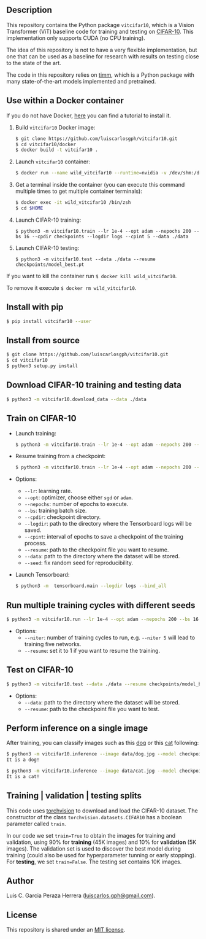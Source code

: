 Description
-----------

This repository contains the Python package `vitcifar10`, which is a Vision Transformer (ViT) baseline code for training and testing on [CIFAR-10](https://www.cs.toronto.edu/~kriz/cifar.html). This implementation only supports CUDA (no CPU training). 

The idea of this repository is not to have a very flexible implementation, but one that can be used as a baseline for research with results on testing close to the state of the art.

The code in this repository relies on [timm](https://github.com/rwightman/pytorch-image-models), which is a Python package with many state-of-the-art models implemented and pretrained.


Use within a Docker container
---------------------------

If you do not have Docker, [here](https://github.com/luiscarlosgph/how-to/tree/main/docker) you can find a tutorial to install it.

1. Build `vitcifar10` Docker image:
   ```bash
   $ git clone https://github.com/luiscarlosgph/vitcifar10.git
   $ cd vitcifar10/docker
   $ docker build -t vitcifar10 .
   ```

2. Launch `vitcifar10` container:
   ```bash
   $ docker run --name wild_vitcifar10 --runtime=nvidia -v /dev/shm:/dev/shm vitcifar10:latest &
   ```
   
3. Get a terminal inside the container (you can execute this command multiple times to get multiple container terminals):
   ```bash
   $ docker exec -it wild_vitcifar10 /bin/zsh
   $ cd $HOME
   ```
   
4. Launch CIFAR-10 training:
   ```
   $ python3 -m vitcifar10.train --lr 1e-4 --opt adam --nepochs 200 --bs 16 --cpdir checkpoints --logdir logs --cpint 5 --data ./data
   ```
   
5. Launch CIFAR-10 testing:
   ```
   $ python3 -m vitcifar10.test --data ./data --resume checkpoints/model_best.pt
   ```

If you want to kill the container run `$ docker kill wild_vitcifar10`. 

To remove it execute `$ docker rm wild_vitcifar10`.


Install with pip
----------------

```bash
$ pip install vitcifar10 --user
```


Install from source
-------------------

```bash
$ git clone https://github.com/luiscarlosgph/vitcifar10.git
$ cd vitcifar10
$ python3 setup.py install
```


Download CIFAR-10 training and testing data
-------------------------------------------

```bash
$ python3 -m vitcifar10.download_data --data ./data
```


Train on CIFAR-10
-----------------

* Launch training:

   ```bash
   $ python3 -m vitcifar10.train --lr 1e-4 --opt adam --nepochs 200 --bs 16 --cpdir checkpoints --logdir logs --cpint 5 --data ./data
   ```

* Resume training from a checkpoint:
   ```bash
   $ python3 -m vitcifar10.train --lr 1e-4 --opt adam --nepochs 200 --bs 16 --cpdir checkpoints --logdir logs --cpint 5 --data ./data --resume   checkpoints/epoch_21.pt
   ```

* Options:
   * `--lr`: learning rate.
   * `--opt`: optimizer, choose either `sgd` or `adam`.
   * `--nepochs`: number of epochs to execute.
   * `--bs`: training batch size.
   * `--cpdir`: checkpoint directory.
   * `--logdir`: path to the directory where the Tensorboard logs will be saved.
   * `--cpint`: interval of epochs to save a checkpoint of the training process.
   * `--resume`: path to the checkpoint file you want to resume.
   * `--data`: path to the directory where the dataset will be stored.
   * `--seed`: fix random seed for reproducibility.


* Launch Tensorboard:

   ```bash
   $ python3 -m  tensorboard.main --logdir logs --bind_all
   ```

Run multiple training cycles with different seeds
-------------------------------------------------

```bash
$ python3 -m vitcifar10.run --lr 1e-4 --opt adam --nepochs 200 --bs 16 --cpdir checkpoints --logdir logs --cpint 5 --resume 0 --niter 5 --data data
```
* Options:
   * `--niter`: number of training cycles to run, e.g. `--niter 5` will lead to training five networks.
   * `--resume`: set it to 1 if you want to resume the training.
   

Test on CIFAR-10
----------------

```bash
$ python3 -m vitcifar10.test --data ./data --resume checkpoints/model_best.pt --bs 1
```

* Options:
   * `--data`: path to the directory where the dataset will be stored.
   * `--resume`: path to the checkpoint file you want to test.


Perform inference on a single image
-----------------------------------

After training, you can classify images such as this [dog](data/dog.jpg) or this [cat](data/cat.jpg) following:

```bash
$ python3 -m vitcifar10.inference --image data/dog.jpg --model checkpoints/model_best.pt 
It is a dog!
```

```bash
$ python3 -m vitcifar10.inference --image data/cat.jpg --model checkpoints/model_best.pt
It is a cat!
```


Training | validation | testing splits
----------------------------------

This code uses [torchvision](https://pytorch.org/vision/stable/generated/torchvision.datasets.CIFAR10.html) to download and load the CIFAR-10 dataset. The constructor of the class `torchvision.datasets.CIFAR10` has a boolean parameter called `train`. 

In our code we set `train=True` to obtain the images for training and validation, using 90% for **training** (45K images) and 10% for **validation** (5K images). The validation set is used to discover the best model during training (could also be used for hyperparameter tunning or early stopping). For **testing**, we set `train=False`. The testing set contains 10K images. 


Author
------

Luis C. Garcia Peraza Herrera (luiscarlos.gph@gmail.com).


License
-------

This repository is shared under an [MIT license](LICENSE).


